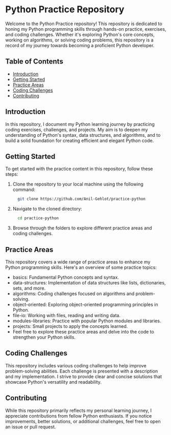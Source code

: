 # Python Practice Repository

Welcome to the Python Practice repository! This repository is dedicated to honing my Python programming skills through hands-on practice, exercises, and coding challenges. Whether it's exploring Python's core concepts, working on algorithms, or solving coding problems, this repository is a record of my journey towards becoming a proficient Python developer.

## Table of Contents

- [Introduction](#introduction)
- [Getting Started](#getting-started)
- [Practice Areas](#practice-areas)
- [Coding Challenges](#coding-challenges)
- [Contributing](#contributing)

## Introduction

In this repository, I document my Python learning journey by practicing coding exercises, challenges, and projects. My aim is to deepen my understanding of Python's syntax, data structures, and algorithms, and to build a solid foundation for creating efficient and elegant Python code.

## Getting Started

To get started with the practice content in this repository, follow these steps:

1. Clone the repository to your local machine using the following command:

   ```bash
     git clone https://github.com/Anil-Gehlot/practice-python

2. Navigate to the cloned directory:

   ```bash
     cd practice-python

3. Browse through the folders to explore different practice areas and coding challenges.

## Practice Areas

This repository covers a wide range of practice areas to enhance my Python programming skills. Here's an overview of some practice topics:

- basics: Fundamental Python concepts and syntax.
- data-structures: Implementation of data structures like lists, dictionaries, sets, and more.
- algorithms: Coding challenges focused on algorithms and problem-solving.
- object-oriented: Exploring object-oriented programming principles in Python.
- file-io: Working with files, reading and writing data.
- modules-libraries: Practice with popular Python modules and libraries.
- projects: Small projects to apply the concepts learned.
- Feel free to explore these practice areas and delve into the code to strengthen your Python skills.

## Coding Challenges

This repository includes various coding challenges to help improve problem-solving abilities. Each challenge is presented with a description and my implementation. I strive to provide clear and concise solutions that showcase Python's versatility and readability.

## Contributing

While this repository primarily reflects my personal learning journey, I appreciate contributions from fellow Python enthusiasts. If you notice improvements, better solutions, or additional challenges, feel free to open an issue or pull request.
